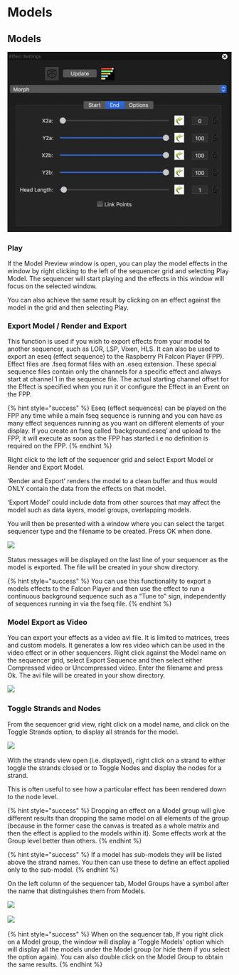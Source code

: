 # Models

## Models

![](../../.gitbook/assets/image%20%28519%29.png)

### Play

If the Model Preview window is open, you can play the model effects in the window by right clicking to the left of the sequencer grid and selecting Play Model. The sequencer will start playing and the effects in this window will focus on the selected window.

You can also achieve the same result by clicking on an effect against the model in the grid and then selecting Play.

### Export Model / Render and Export

This function is used if you wish to export effects from your model to another sequencer, such as LOR, LSP, Vixen, HLS. It can also be used to export an eseq \(effect sequence\) to the Raspberry Pi Falcon Player \(FPP\). Effect files are .fseq format files with an .eseq extension. These special sequence files contain only the channels for a specific effect and always start at channel 1 in the sequence file. The actual starting channel offset for the Effect is specified when you run it or configure the Effect in an Event on the FPP.

{% hint style="success" %}
Eseq \(effect sequences\) can be played on the FPP any time while a main fseq sequence is running and you can have as many effect sequences running as you want on different elements of your display. If you create an fseq called ‘background.eseq’ and upload to the FPP, it will execute as soon as the FPP has started i.e no definition is required on the FPP.
{% endhint %}

Right click to the left of the sequencer grid and select Export Model or Render and Export Model.

‘Render and Export’ renders the model to a clean buffer and thus would ONLY contain the data from the effects on that model.

‘Export Model’ could include data from other sources that may affect the model such as data layers, model groups, overlapping models.

You will then be presented with a window where you can select the target sequencer type and the filename to be created. Press OK when done.

![](https://lh3.googleusercontent.com/miuvCLx-mnpzpYNynWbSiNFXre3pepR7dSInWLWVssKNmqYXrnydCtF_Pav8XFnYN8qi2ldVxTqDBmEoOY3J-9qfmD2_3Z_2bZBXCMxCmpC8sYZ9_YeTnmXau7qnxdgHwiVLPcL5)

Status messages will be displayed on the last line of your sequencer as the model is exported. The file will be created in your show directory.

{% hint style="success" %}
You can use this functionality to export a models effects to the Falcon Player and then use the effect to run a continuous background sequence such as a “Tune to” sign, independently of sequences running in via the fseq file.
{% endhint %}

### Model Export as Video

You can export your effects as a video avi file. It is limited to matrices, trees and custom models. It generates a low res video which can be used in the video effect or in other sequencers. Right click against the Model name on the sequencer grid, select Export Sequence and then select either Compressed video or Uncompressed video. Enter the filename and press Ok. The avi file will be created in your show directory.

![](https://lh3.googleusercontent.com/CiTQL-Yl48h9ka0GcE45wx3gr038d2Hd0F265SQL3sEKNogeH4XwICO_gKV50KkDe4BpuVb3_MBKwswUWV0L2c8P98N_QEQcZm5VdxfdiMVR0M-i668JPOrMRgctQjwDAeUL03gf)

### Toggle Strands and Nodes

From the sequencer grid view, right click on a model name, and click on the Toggle Strands option, to display all strands for the model.

![](https://lh6.googleusercontent.com/VAwXGBAL1Z0m1ub95jLAvJNwWN7j3pXOkosX5VszdOnC0FeCmqulryRIPSIs_CRaCNbq30leT5Gh0pkN7NBo-MRcuv-wHLbvQ8UP92EXicag-M-Tv30jVZ0wNYFhtSdG3dpvur7s)

With the strands view open \(i.e. displayed\), right click on a strand to either toggle the strands closed or to Toggle Nodes and display the nodes for a strand.

This is often useful to see how a particular effect has been rendered down to the node level.

{% hint style="success" %}
Dropping an effect on a Model group will give different results than dropping the same model on all elements of the group \(because in the former case the canvas is treated as a whole matrix and then the effect is applied to the models within it\). Some effects work at the Group level better than others.
{% endhint %}

{% hint style="success" %}
If a model has sub-models they will be listed above the strand names. You then can use these to define an effect applied only to the sub-model.
{% endhint %}

On the left column of the sequencer tab, Model Groups have a symbol after the name that distinguishes them from Models.

![](https://lh4.googleusercontent.com/DayFHnCuM8LjP1GA5bJ6mLhWc557P7NrTrPp1NRXsdznnRo_Lwzslv-SuaYlQnBtN0twvhnGh4VgNnO4SKEuDVgIjfY55ZOo8K2kHMcCzQxScfXOzq6O9ULGyG2ezl37nyhwwomR)

![](https://lh4.googleusercontent.com/I7prOUGhYLcNktyNWIY-TlAMx371gZR2Vnx1nJR774fkkIpR6PldNs0qKqQeGan2nZweuBHnSdtRJdJMj8NvBH0Oxjd3V7ztX1ZcKaWziwWa4j8oX6lKdhKoHzEooa6cYJYqKlcO)

{% hint style="success" %}
When on the sequencer tab, If you right click on a Model group, the window will display a ‘Toggle Models’ option which will display all the models under the Model group \(or hide them if you select the option again\). You can also double click on the Model Group to obtain the same results.
{% endhint %}

